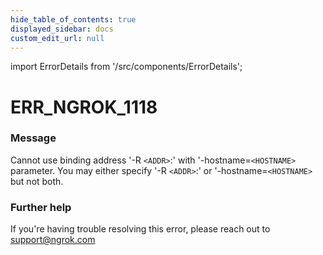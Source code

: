 ```yaml
---
hide_table_of_contents: true
displayed_sidebar: docs
custom_edit_url: null
---
```


import ErrorDetails from '/src/components/ErrorDetails';

# ERR_NGROK_1118

### Message
Cannot use binding address '-R `<ADDR>`:' with '-hostname=`<HOSTNAME>` parameter.
You may either specify '-R `<ADDR>`:' or '-hostname=`<HOSTNAME>` but not both.

### Further help
If you're having trouble resolving this error, please reach out to [support@ngrok.com](mailto:support@ngrok.com?subject=Help%20with%20ERR_NGROK_1118)

<ErrorDetails error='err_ngrok_1118' />
